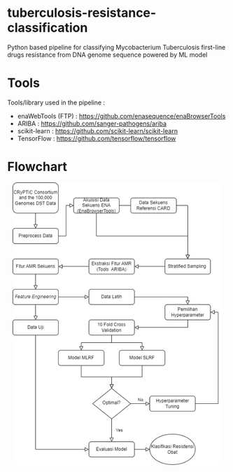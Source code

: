 # tuberculosis-resistance-classification
 Python based pipeline for classifying Mycobacterium Tuberculosis first-line drugs resistance from DNA genome sequence powered by ML model

# Tools
Tools/library used in the pipeline :
- enaWebTools (FTP) : https://github.com/enasequence/enaBrowserTools
- ARIBA : https://github.com/sanger-pathogens/ariba <br>
- scikit-learn : https://github.com/scikit-learn/scikit-learn
- TensorFlow : https://github.com/tensorflow/tensorflow

# Flowchart
<p align="center">
<img src="/img/flowchart_skripsi.png" width="480" title="pipeline flowchart">
</p>
